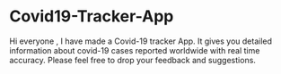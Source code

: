 # Covid19-Tracker-App
Hi everyone ,
I have made a Covid-19 tracker App.
It gives you detailed information about covid-19 cases reported worldwide with real time accuracy.
Please feel free to drop your feedback and suggestions.
